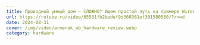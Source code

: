 ```yaml
---
title: Проводной умный дом – СЛОЖНО? Ищем простой путь на примере Wiren Board + Sprut.stick | Арменак—
url: https://rutube.ru/video/65531fb2bedef9d360361ef301580580/?r=wd
date: 2024-08-31
cover: /img/video/armenak_wb_hardware_review.webp
category: hardware
---
```

